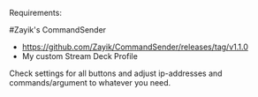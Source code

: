 Requirements:

#Zayik's CommandSender
- https://github.com/Zayik/CommandSender/releases/tag/v1.1.0
- My custom Stream Deck Profile

Check settings for all buttons and adjust ip-addresses and commands/argument to whatever you need.
